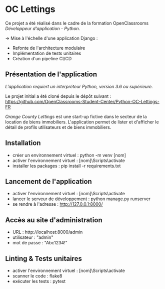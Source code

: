 # OC Lettings

Ce projet a été réalisé dans le cadre de la formation OpenClassrooms *Développeur d'application - Python*.

→ Mise à l'échelle d'une application Django :
- Refonte de l'architecture modulaire
- Implémentation de tests unitaires
- Création d'un pipeline CI/CD

## Présentation de l'application
*L'application requiert un interpréteur Python, version 3.6 ou supérieure.*

Le projet initial a été cloné depuis le dépôt suivant : https://github.com/OpenClassrooms-Student-Center/Python-OC-Lettings-FR

*Orange County Lettings* est une start-up fictive dans le secteur de la location de biens immobiliers.
L'application permet de lister et d'afficher le détail de profils utilisateurs et de biens immobiliers.

## Installation
- créer un environnement virtuel : python -m venv [nom]
- activer l'environnement virtuel : [nom]\Scripts\activate
- installer les packages : pip install -r requirements.txt

## Lancement de l'application
- activer l'environnement virtuel : [nom]\Scripts\activate
- lancer le serveur de développement : python manage.py runserver
- se rendre à l'adresse : http://127.0.0.1:8000/

## Accès au site d'administration
- URL : http://localhost:8000/admin
- utilisateur : "admin"
- mot de passe : "Abc1234!"

## Linting & Tests unitaires
- activer l'environnement virtuel : [nom]\Scripts\activate
- scanner le code : flake8
- exécuter les tests : pytest
